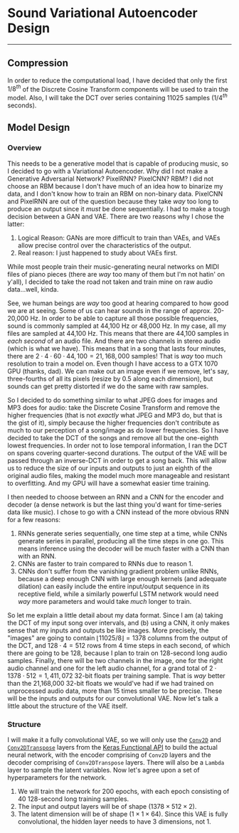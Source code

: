 # Sound Variational Autoencoder Design

---
## Compression
In order to reduce the computational load, I have decided that
only the first $1/8^{th}$ of the Discrete Cosine Transform
components will be used to train the model. Also, I will take
the DCT over series containing 11025 samples ($1/4^{th}$ seconds).


## Model Design
### Overview
This needs to be a generative model that is capable of producing
music, so I decided to go with a Variational Autoencoder. Why did
I not make a Generative Adversarial Network? PixelRNN? PixelCNN? RBM?
I did not choose an RBM because I don't have much of an idea how to
binarize my data, and I don't know how to train an RBM on non-binary
data. PixelCNN and PixelRNN are out of the question because they take
*way* too long to produce an output since it *must* be done sequentially.
I had to make a tough decision between a GAN and VAE. There are two
reasons why I chose the latter:
1. Logical Reason: GANs are more difficult to train than VAEs, and
VAEs allow precise control over the characteristics of the output.
2. Real reason: I just happened to study about VAEs first.

While most people train their music-generating neural networks on
MIDI files of piano pieces (there are *way* too many of them but I'm
not hatin' on y'all), I decided to take the road not taken and train
mine on raw audio data...well, kinda.

See, we human beings are *way* too good at hearing compared to how
good we are at seeing. Some of us can hear sounds in the range of
approx. 20-20,000 Hz. In order to be able to capture all those
possible frequencies, sound is commonly sampled at 44,100 Hz or
48,000 Hz. In my case, all my files are sampled at 44,100 Hz. This
means that there are 44,100 samples in *each second* of an audio file.
And there are two channels in stereo audio (which is what we have).
This means that in a song that lasts four minutes, there are
$2\cdot4\cdot60\cdot44,100=21,168,000$ samples! That is *way* too much
resolution to train a model on. Even though I have access to a
GTX 1070 GPU (thanks, dad). We can make out an image even if we remove,
let's say, three-fourths of all its pixels (resize by 0.5 along each
dimension), but sounds can get pretty distorted if we do the same
with raw samples.

So I decided to do something similar to what JPEG does for images and
MP3 does for audio: take the Discrete Cosine Transform and remove the
higher frequencies (that is not *exactly* what JPEG and MP3 do, but
that is the gist of it), simply because the higher frequencies don't
contribute as much to our perception of a song/image as do lower
frequencies. So I have decided to take the DCT of the songs and remove
all but the one-eighth lowest frequencies. In order not to lose temporal
information, I ran the DCT on spans covering quarter-second durations.
The output of the VAE will be passed through an inverse-DCT in order to
get a song back. This will allow us to reduce the size of our inputs and
outputs to just an eighth of the original audio files, making the model
much more manageable and resistant to overfitting. And my GPU will have
a somewhat easier time training.

I then needed to choose between an RNN and a CNN for the encoder and
decoder (a dense network is but the last thing you'd want for time-series
data like music). I chose to go with a CNN instead of the more obvious RNN
for a few reasons:
1. RNNs generate series sequentially, one time step at a time, while CNNs
generate series in parallel, producing all the time steps in one go. This
means inference using the decoder will be much faster with a CNN than with
an RNN.
2. CNNs are faster to train compared to RNNs due to reason 1.
3. CNNs don't suffer from the vanishing gradient problem unlike RNNs,
because a deep enough CNN with large enough kernels (and adequate dilation)
can easily include the entire input/output sequence in its receptive field,
while a similarly powerful LSTM network would need *way* more parameters
and would take *much* longer to train.

So let me explain a little detail about my data format. Since I am
(a) taking the DCT of my input song over intervals, and
(b) using a CNN, it only makes sense that my inputs and outputs
be like images. More precisely, the "images" are going to contain
$\left\lfloor11025/8\right\rfloor=1378$ columns from the output of
the DCT, and $128\cdot4=512$ rows from 4 time steps in each second, of
which there are going to be 128, because I plan to train on 128-second
long audio samples. Finally, there will be two channels in the image,
one for the right audio channel and one for the left audio channel, for
a grand total of $2\cdot1378\cdot512=1,411,072$ 32-bit floats per
training sample. That is *way* better than the 21,168,000 32-bit
floats we would've had if we had trained on unprocessed audio data,
more than 15 times smaller to be precise. These will be the inputs and
outputs for our convolutional VAE. Now let's talk a little about the
structure of the VAE itself.


### Structure
I will make it a fully convolutional VAE, so we will only use the
[`Conv2D`](https://keras.io/layers/convolutional/#conv2d)
and [`Conv2DTranspose`](https://keras.io/layers/convolutional/#conv2dtranspose)
layers from the
[Keras Functional API](https://keras.io/getting-started/functional-api-guide/)
to build the actual neural network, with the encoder comprising of
`Conv2D` layers and the decoder comprising of `Conv2DTranspose` layers.
There will also be a `Lambda` layer to sample the latent variables. Now
let's agree upon a set of hyperparameters for the network.

1. We will train the network for 200 epochs, with each epoch consisting of
40 128-second long training samples.
2. The input and output layers will be of shape $(1378\times512\times2)$.
3. The latent dimension will be of shape $(1\times1\times64)$. Since this VAE
is fully convolutional, the hidden layer needs to have 3 dimensions, not 1.
